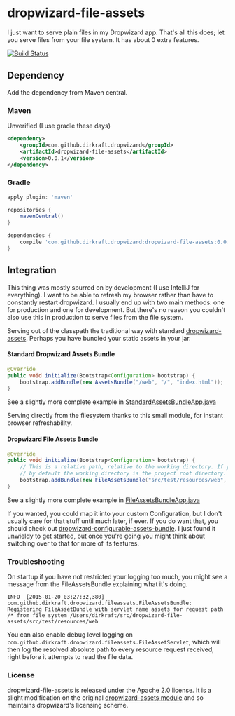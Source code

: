 
dropwizard-file-assets
======================

I just want to serve plain files in my Dropwizard app. That's all this does; let you serve files from your file system.
It has about 0 extra features.

[![Build Status](https://travis-ci.org/dirkraft/dropwizard-file-assets.svg?branch=master)](https://travis-ci.org/dirkraft/dropwizard-file-assets)



## Dependency ##

Add the dependency from Maven central.


### Maven ###
Unverified (I use gradle these days)

```xml
<dependency>
	<groupId>com.github.dirkraft.dropwizard</groupId>
	<artifactId>dropwizard-file-assets</artifactId>
	<version>0.0.1</version>
</dependency>

```


### Gradle ###
```gradle
apply plugin: 'maven'

repositories {
    mavenCentral()
}

dependencies {
    compile 'com.github.dirkraft.dropwizard:dropwizard-file-assets:0.0.1'
}
```




## Integration ##

This thing was mostly spurred on by development (I use IntelliJ for everything). I want to be able to refresh my browser
rather than have to constantly restart dropwizard. I usually end up with two main methods: one for production and one
for development. But there's no reason you couldn't also use this in production to serve files from the file system.

Serving out of the classpath the traditional way with standard
[dropwizard-assets](http://dropwizard.io/manual/core.html#serving-assets).
Perhaps you have bundled your static assets in your jar.

#### Standard Dropwizard Assets Bundle ####

```java
@Override
public void initialize(Bootstrap<Configuration> bootstrap) {
    bootstrap.addBundle(new AssetsBundle("/web", "/", "index.html"));
}
```
See a slightly more complete example in [StandardAssetsBundleApp.java](https://github.com/dirkraft/dropwizard-file-assets/blob/master/src/test/java/com/github/dirkraft/dropwizard/fileassets/StandardAssetsBundleApp.java)

Serving directly from the filesystem thanks to this small module, for instant browser refreshability.

#### Dropwizard File Assets Bundle ####

```java
@Override
public void initialize(Bootstrap<Configuration> bootstrap) {
    // This is a relative path, relative to the working directory. If you run this main method in IntelliJ,
    // by default the working directory is the project root directory.
    bootstrap.addBundle(new FileAssetsBundle("src/test/resources/web", "/", "index.html"));
}
```
See a slightly more complete example in [FileAssetsBundleApp.java](https://github.com/dirkraft/dropwizard-file-assets/blob/master/src/test/java/com/github/dirkraft/dropwizard/fileassets/FileAssetsBundleApp.java)

If you wanted, you could map it into your custom Configuration, but I don't usually care for that stuff until much
later, if ever. If you do want that, you should check out
[dropwizard-configurable-assets-bundle](https://github.com/bazaarvoice/dropwizard-configurable-assets-bundle).
I just found it unwieldy to get started, but once you're going you might think about switching over to that for more of
its features.


### Troubleshooting ###

On startup if you have not restricted your logging too much, you might see a message from the FileAssetsBundle
explaining what it's doing.

    INFO  [2015-01-20 03:27:32,380] com.github.dirkraft.dropwizard.fileassets.FileAssetsBundle: Registering FileAssetBundle with servlet name assets for request path /* from file system /Users/dirkraft/src/dropwizard-file-assets/src/test/resources/web

You can also enable debug level logging on `com.github.dirkraft.dropwizard.fileassets.FileAssetServlet`, which will
then log the resolved absolute path to every resource request received, right before it attempts to read the file data.



### License ###
dropwizard-file-assets is released under the Apache 2.0 license. It is a slight modification on the original
[dropwizard-assets module](https://github.com/dropwizard/dropwizard/tree/master/dropwizard-assets) and so maintains
dropwizard's licensing scheme.
